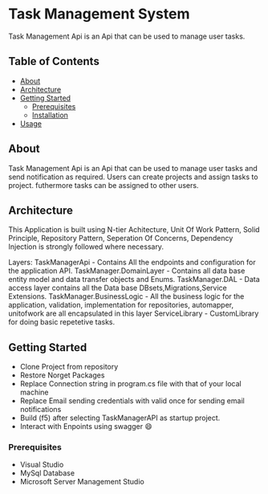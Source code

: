 # Task Management System

Task Management Api is an Api that can be used to manage user tasks.

## Table of Contents

- [About](#about)
- [Architecture](#architecture)
- [Getting Started](#getting-started)
  - [Prerequisites](#prerequisites)
  - [Installation](#installation)
- [Usage](#usage)

## About 
Task Management Api is an Api that can be used to manage user tasks and send notification as required. Users can create projects and assign tasks to project. futhermore tasks can be assigned to other users.

## Architecture

This Application is built using N-tier Achitecture, Unit Of Work Pattern, Solid Principle, Repository Pattern, Seperation Of Concerns, Dependency Injection is strongly followed where necessary.

Layers:
TaskManagerApi - Contains All the endpoints and configuration for the application API.
TaskManager.DomainLayer - Contains all data base entity model and data transfer objects and Enums.
TaskManager.DAL - Data access layer contains all the Data base DBsets,Migrations,Service Extensions.
TaskManager.BusinessLogic - All the business logic for the application, validation, implementation for repositories, automapper, unitofwork are all encapsulated in this layer
ServiceLibrary - CustomLibrary for doing basic repetetive tasks.


## Getting Started
- Clone Project from repository
-  Restore Norget Packages
- Replace Connection string in program.cs file with that of your local machine
- Replace Email sending credentials with valid once for sending email notifications
- Build (f5) after selecting TaskManagerAPI as startup project.
- Interact with Enpoints using swagger :smile:

### Prerequisites

- Visual Studio
- MySql Database
- Microsoft Server Management Studio


